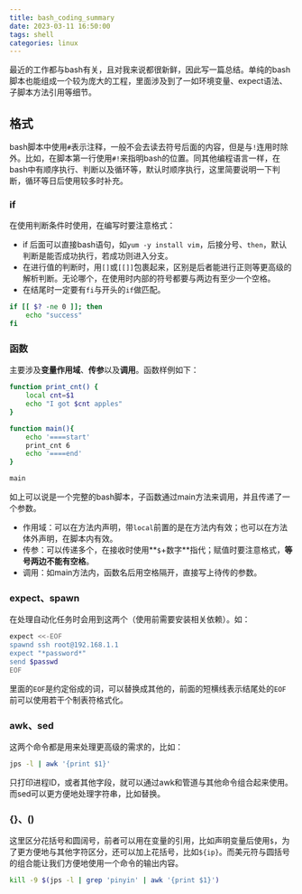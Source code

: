 ```yaml
---
title: bash_coding_summary
date: 2023-03-11 16:50:00
tags: shell
categories: linux
---
```


最近的工作都与bash有关，且对我来说都很新鲜，因此写一篇总结。单纯的bash脚本也能组成一个较为庞大的工程，里面涉及到了一如环境变量、expect语法、子脚本方法引用等细节。

<!-- more -->
## 格式
bash脚本中使用`#`表示注释，一般不会去读去符号后面的内容，但是与`!`连用时除外。比如，在脚本第一行使用`#!`来指明bash的位置。同其他编程语言一样，在bash中有顺序执行、判断以及循环等，默认时顺序执行，这里简要说明一下判断，循环等日后使用较多时补充。

### if
在使用判断条件时使用，在编写时要注意格式：
- if 后面可以直接bash语句，如`yum -y install vim`，后接分号、`then`，默认判断是能否成功执行，若成功则进入分支。
- 在进行值的判断时，用`[]`或`[[]]`包裹起来，区别是后者能进行正则等更高级的解析判断。无论哪个，在使用时内部的符号都要与两边有至少一个空格。
- 在结尾时一定要有`fi`与开头的`if`做匹配。

```bash
if [[ $? -ne 0 ]]; then
	echo "success"
fi
```

### 函数
主要涉及**变量作用域**、**传参**以及**调用**。函数样例如下：
```bash
function print_cnt() {
	local cnt=$1
	echo "I got $cnt apples"
}

function main(){
	echo '====start'
	print_cnt 6
	echo '====end'
}

main
```
如上可以说是一个完整的bash脚本，子函数通过main方法来调用，并且传递了一个参数。
- 作用域：可以在方法内声明，带`local`前置的是在方法内有效；也可以在方法体外声明，在脚本内有效。
- 传参：可以传递多个，在接收时使用**`$`+数字**指代；赋值时要注意格式，**等号两边不能有空格**。
- 调用：如main方法内，函数名后用空格隔开，直接写上待传的参数。

### expect、spawn
在处理自动化任务时会用到这两个（使用前需要安装相关依赖）。如：
```bash
expect <<-EOF
spawnd ssh root@192.168.1.1
expect "*password*"
send $passwd
EOF
```
里面的`EOF`是约定俗成的词，可以替换成其他的，前面的短横线表示结尾处的`EOF`前可以使用若干个制表符格式化。

### awk、sed
这两个命令都是用来处理更高级的需求的，比如：
```bash
jps -l | awk '{print $1}'
````
只打印进程ID，或者其他字段，就可以通过awk和管道与其他命令组合起来使用。
而sed可以更方便地处理字符串，比如替换。

### {}、()
这里区分花括号和圆阔号，前者可以用在变量的引用，比如声明变量后使用`$`，为了更方便地与其他字符区分，还可以加上花括号，比如`${ip}`。而美元符与圆括号的组合能让我们方便地使用一个命令的输出内容。
```bash
kill -9 $(jps -l | grep 'pinyin' | awk '{print $1}')
```
